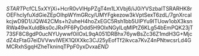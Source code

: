 $START$PcfCL5xXYjXi+HcrR0vVlHpPZgT4m1LXVbj6/iJ0iYVSzbalTSRARHK8rOEFhcIyfuXdGieZEpOIhpWYmGRcy/UMYFgkezow3kVptSexT6zdL/7gnXrcaIkcjwD9D1/JQW42CMs+h2uheH4hoZxEGC5Rsh1bb5UlPYu9ITUow1obX3ksnRWa49wXuIdBks0cJRxPF6PyDdd5H9OlxNGyILqMlPtZ6KLg54bEmPQK23jT73SF8C8gdP0ucNYUywwf0iIOxL9qA051DRBhx76ywBsZc36Z1mdH3G+MjcdZ4zFtaG7eiDVVwvlWEK1QIXXkc3CJ25yEofTf2ikvca7KvZ4nPNtwcsrLd4GMCRxhSgqHZheTkninqTPpF0yxDvxa$END$